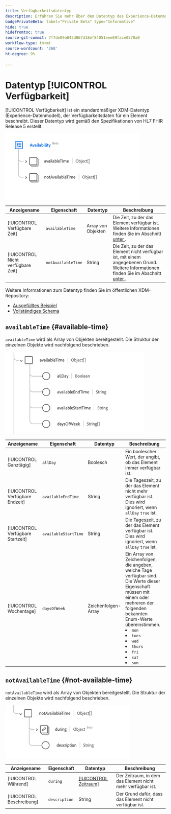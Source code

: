 ```yaml
---
title: Verfügbarkeitsdatentyp
description: Erfahren Sie mehr über den Datentyp des Experience-Datenmodells für Verfügbarkeit (XDM).
badgePrivateBeta: label="Private Beta" type="Informative"
hide: true
hidefromtoc: true
source-git-commit: 7f7de89a843d867d18ef84051eee69face0570a0
workflow-type: tm+mt
source-wordcount: '268'
ht-degree: 9%

---
```


# Datentyp [!UICONTROL Verfügbarkeit]

[!UICONTROL Verfügbarkeit] ist ein standardmäßiger XDM-Datentyp (Experience-Datenmodell), der Verfügbarkeitsdaten für ein Element beschreibt. Dieser Datentyp wird gemäß den Spezifikationen von HL7 FHIR Release 5 erstellt.

![Struktur der Verfügbarkeitsdaten](../../images/data-types/healthcare/availability/availability.png)

| Anzeigename | Eigenschaft | Datentyp | Beschreibung |
| --- | --- | --- | --- |
| [!UICONTROL Verfügbare Zeit] | `availableTime` | Array von Objekten | Die Zeit, zu der das Element verfügbar ist. Weitere Informationen finden Sie im Abschnitt [unter ](#available-time) . |
| [!UICONTROL Nicht verfügbare Zeit] | `notAvailableTime` | String | Die Zeit, zu der das Element nicht verfügbar ist, mit einem angegebenen Grund. Weitere Informationen finden Sie im Abschnitt [unter ](#not-available-time) . |

Weitere Informationen zum Datentyp finden Sie im öffentlichen XDM-Repository:

* [Ausgefülltes Beispiel](https://github.com/adobe/xdm/blob/master/extensions/industry/healthcare/fhir/datatypes/availability.example.1.json)
* [Vollständiges Schema](https://github.com/adobe/xdm/blob/master/extensions/industry/healthcare/fhir/datatypes/availability.schema.json)

## `availableTime` {#available-time}

`availableTime` wird als Array von Objekten bereitgestellt. Die Struktur der einzelnen Objekte wird nachfolgend beschrieben.

![Verfügbare Zeitstruktur](../../images/data-types/healthcare/availability/available-time.png)

| Anzeigename | Eigenschaft | Datentyp | Beschreibung |
| --- | --- | --- | --- |
| [!UICONTROL Ganztägig] | `allDay` | Boolesch | Ein boolescher Wert, der angibt, ob das Element immer verfügbar ist. |
| [!UICONTROL  Verfügbare Endzeit] | `availableEndTime` | String | Die Tageszeit, zu der das Element nicht mehr verfügbar ist. Dies wird ignoriert, wenn `allDay` `true` ist. |
| [!UICONTROL Verfügbare Startzeit] | `availableStartTime` | String | Die Tageszeit, zu der das Element verfügbar ist. Dies wird ignoriert, wenn `allDay` `true` ist. |
| [!UICONTROL Wochentage] | `daysOfWeek` | Zeichenfolgen-Array | Ein Array von Zeichenfolgen, die angeben, welche Tage verfügbar sind. Die Werte dieser Eigenschaft müssen mit einem oder mehreren der folgenden bekannten Enum-Werte übereinstimmen. <li> `mon` </li> <li> `tues` </li> <li> `wed` </li> <li> `thurs`</li>  <li> `fri` </li> <li> `sat`</li> <li> `sun`</li> |

## `notAvailableTime` {#not-available-time}

`notAvailableTime` wird als Array von Objekten bereitgestellt. Die Struktur der einzelnen Objekte wird nachfolgend beschrieben.

![Nicht verfügbare Zeitstruktur](../../images/data-types/healthcare/availability/not-available-time.png)

| Anzeigename | Eigenschaft | Datentyp | Beschreibung |
| --- | --- | --- | --- |
| [!UICONTROL Während] | `during` | [[!UICONTROL Zeitraum]](../healthcare/period.md) | Der Zeitraum, in dem das Element nicht mehr verfügbar ist. |
| [!UICONTROL Beschreibung] | `description` | String | Der Grund dafür, dass das Element nicht verfügbar ist. |
